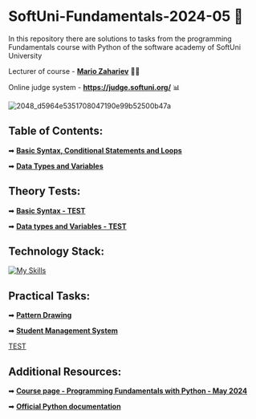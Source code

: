 # SoftUni-Fundamentals-2024-05 🏫
In this repository there are solutions to tasks from the programming Fundamentals course with Python of the software academy of SoftUni University 

Lecturer of course - **[Mario Zahariev](https://www.linkedin.com/in/mario-zahariev-753a7b202/)** 🐱‍🚀

Online judge system - **https://judge.softuni.org/** 📊

![2048_d5964e5351708047190e99b52500b47a](https://github.com/zahariev-webbersof/python-fundamentals-05-2024/assets/68993494/119a51ec-0428-4da7-801f-462140fb9cc7)
 
## Table of Contents:
➡ [**Basic Syntax, Conditional Statements and Loops**](https://github.com/zahariev-webbersof/python-fundamentals-05-2024/tree/main/basic_syntax) 

➡ [**Data Types and Variables**](https://github.com/zahariev-webbersof/python-fundamentals-05-2024/tree/main/data_types_and_variables)


## Theory Тests:
➡ [**Basic Syntax - TEST**](https://github.com/zahariev-webbersof/python-fundamentals-05-2024/blob/main/Basic%20Syntax%20-%20TEST.md)

➡ [**Data types and Variables - TEST**](https://github.com/zahariev-webbersof/python-fundamentals-05-2024/blob/main/Data%20types%20and%20Variables%20-%20TEST.md)

## Technology Stack:
[![My Skills](https://skillicons.dev/icons?i=python,django,postgresql,git,html,css,linux,apple,windows&theme=light)](https://skillicons.dev)

## Practical Tasks:
➡ [**Pattern Drawing**](https://github.com/zahariev-webbersof/python-fundamentals-05-2024/blob/main/Pattern%20Drawing.md)

➡ [**Student Management System**](https://github.com/zahariev-webbersof/python-fundamentals-05-2024/blob/main/Student%20Management%20System.md)

[TEST]()

## Additional Resources:

➡ [**Course page - Programming Fundamentals with Python - May 2024**](https://softuni.bg/trainings/4501/programming-fundamentals-with-python-may-2024)

➡ [**Official Python documentation**](https://docs.python.org/3/)


